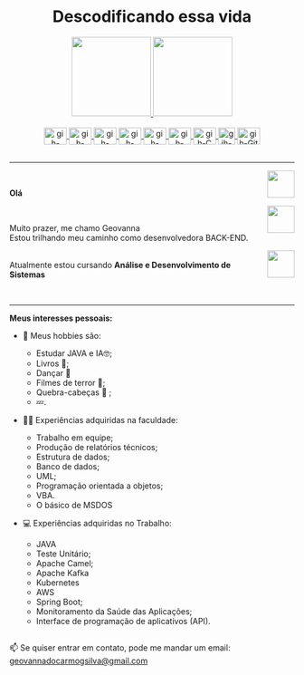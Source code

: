 <h1 align="center"> Descodificando essa vida</h1>

<div align="center">
  <a href="https://github.com/GeovannaCarmo">
  <img height="140em" src="https://github-readme-stats.vercel.app/api?username=GeovannaCarmo&show_icons=true&theme=midnight-purple&include_all_commits=true&count_private=true"/>
  <img height="140em" src="https://github-readme-stats.vercel.app/api/top-langs/?username=GeovannaCarmo&layout=compact&langs_count=7&theme=midnight-purple"/>
</div>

<div align="center" valign="top"><br>
    <img align="center" alt="gih-Java" height="30" width="40" src="https://cdn.jsdelivr.net/gh/devicons/devicon/icons/java/java-original-wordmark.svg">
    <img align="center" alt="gih-Spring" height="30" width="40" src="https://cdn.jsdelivr.net/gh/devicons/devicon/icons/spring/spring-original.svg">
    <img align="center" alt="gih-Intellij" height="30" width="40" src="https://upload.wikimedia.org/wikipedia/commons/9/9c/IntelliJ_IDEA_Icon.svg">
    <img align="center" alt="gih-Camel" height="30" width="40" src="https://www.svgrepo.com/show/353403/apache-camel.svg">
    <img align="center" alt="gih-MySQL" height="30" width="40" src="https://cdn.jsdelivr.net/gh/devicons/devicon/icons/mysql/mysql-original-wordmark.svg">
    <img align="center" alt="gih-C++" height="30" width="40" src="https://cdn.jsdelivr.net/gh/devicons/devicon/icons/cplusplus/cplusplus-plain.svg">
    <img align="center" alt="gih-C" height="30" width="40" src="https://cdn.jsdelivr.net/gh/devicons/devicon/icons/c/c-original.svg"> 
    <img align="center" alt="gih-C" height="30" width="30" src="https://www.vectorlogo.zone/logos/microsoft_vb/microsoft_vb-icon.svg"> 
    <img align="center" alt="gih-Git" height="30" width="40" src="https://cdn.jsdelivr.net/gh/devicons/devicon/icons/git/git-original.svg">

</div><br>

<hr />
<a href="https://github.com/GeovannaCarmo" target="_blank">
  <img align="right" src="https://cdn.iconscout.com/icon/free/png-256/github-108-438008.png" width="48px" height="48px">
</a><br />
<p align="left" > 
  <b>Olá </b>
</p>
<a href="https://instagram.com/ge_carmo" target="_blank">
  <img align="right" src="https://cdn.icon-icons.com/icons2/1211/PNG/512/1491579602-yumminkysocialmedia36_83067.png" width="48px" height="48px">
</a><br />
<p align="left" >
Muito prazer, me chamo Geovanna<br />
Estou trilhando meu caminho como desenvolvedora BACK-END. </b>
</p>
<a href="https://www.linkedin.com/in/geovanna-do-carmo-gon%C3%A7alves-silva/" target="_blank">
  <img align="right" src="https://i.ibb.co/Kx2GSrT/linkedin.png" width="48px" height="48px">
</a>


<br>
Atualmente estou cursando <b> Análise e Desenvolvimento de Sistemas </b> 
<p align="left" >
<br>
<hr />

**Meus interesses pessoais:**

- 👾 Meus hobbies são: 
  - Estudar JAVA e IA🤓;
  - Livros 📖;
  - Dançar 💃
  - Filmes de terror 🎥;
  - Quebra-cabeças 🧩 ;  
  - 💤.

- 👩‍💻 Experiências adquiridas na faculdade:
  - Trabalho em equipe;
  - Produção de relatórios técnicos;
  - Estrutura de dados;
  - Banco de dados;
  - UML;
  - Programação orientada a objetos;
  - VBA.
  - O básico de MSDOS

- 💻 Experiências adquiridas no Trabalho:
  - JAVA
  - Teste Unitário;
  - Apache Camel;
  - Apache Kafka
  - Kubernetes
  - AWS
  - Spring Boot;
  - Monitoramento da Saúde das Aplicações;
  - Interface de programação de aplicativos (API).

##

📫 Se quiser entrar em contato, pode me mandar um email: geovannadocarmogsilva@gmail.com

#
 
</div>
